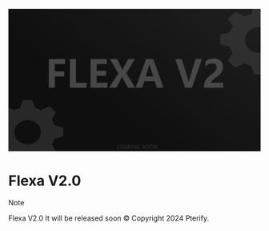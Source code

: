 ![alt text](https://github.com/Pterify/FlexaCP/blob/main/flexa-v2.png)

# Flexa V2.0

> [!NOTE]
> Flexa V2.0 It will be released soon © Copyright 2024 Pterify.
